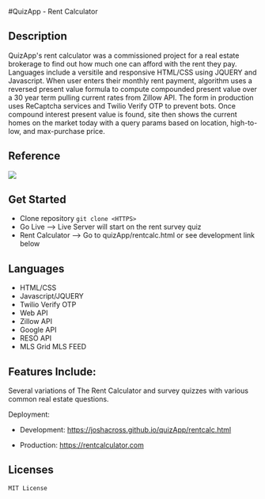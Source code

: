 #QuizApp - Rent Calculator

## Description
QuizApp's rent calculator was a commissioned project for a real estate brokerage to find out how much one can afford with the rent they pay. Languages include a versitile and responsive HTML/CSS using JQUERY and Javascript. When user enters their monthly rent payment, algorithm uses a reversed present value formula to compute compounded present value over a 30 year term pulling current rates from Zillow API. The form in production uses ReCaptcha services and Twilio Verify OTP to prevent bots. Once compound interest present value is found, site then shows the current homes on the market today with a query params based on location, high-to-low, and max-purchase price. 

## Reference
<img src="./assets/images/rentcalc.gif">

## Get Started
* Clone repository `git clone <HTTPS>`
* Go Live --> Live Server will start on the rent survey quiz
* Rent Calculator --> Go to quizApp/rentcalc.html or see development link below

## Languages
* HTML/CSS
* Javascript/JQUERY
* Twilio Verify OTP
* Web API
* Zillow API
* Google API
* RESO API
* MLS Grid MLS FEED

## Features Include: 
Several variations of The Rent Calculator and survey quizzes with various common real estate questions.

Deployment: 
* Development: 
https://joshacross.github.io/quizApp/rentcalc.html 

* Production: 
https://rentcalculator.com

## Licenses
`MIT License`
